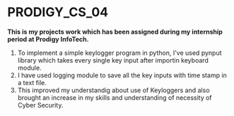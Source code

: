# PRODIGY_CS_04
**This is my projects work which has been assigned during my internship period at Prodigy InfoTech.**

1. To implement a simple keylogger program in python, I've used pynput library which takes every single key input after importin keyboard module.
2. I have used logging module to save all the key inputs with time stamp in a text file.
3. This improved my understandig about use of Keyloggers and also brought an increase in my skills and understanding of necessity of Cyber Security.
